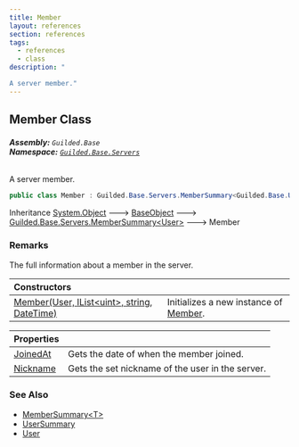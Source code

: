 ```yaml
---
title: Member
layout: references
section: references
tags:
  - references
  - class
description: "

A server member."
---
```


## Member Class
###### **Assembly:** `Guilded.Base`<br/>**Namespace:** [`Guilded.Base.Servers`](Guilded.Base.Servers.md 'Guilded.Base.Servers')

A server member.

```csharp
public class Member : Guilded.Base.Servers.MemberSummary<Guilded.Base.Users.User>
```

Inheritance [System.Object](https://docs.microsoft.com/en-us/dotnet/api/System.Object 'System.Object') &#129106; [BaseObject](BaseObject.md 'Guilded.Base.BaseObject') &#129106; [Guilded.Base.Servers.MemberSummary&lt;](MemberSummary_T_.md 'Guilded.Base.Servers.MemberSummary<T>')[User](User.md 'Guilded.Base.Users.User')[&gt;](MemberSummary_T_.md 'Guilded.Base.Servers.MemberSummary<T>') &#129106; Member

### Remarks
  
The full information about a member in the server.

| Constructors | |
| :--- | :--- |
| [Member(User, IList&lt;uint&gt;, string, DateTime)](Member.Member(User,IList_uint_,string,DateTime).md 'Guilded.Base.Servers.Member.Member(Guilded.Base.Users.User, System.Collections.Generic.IList<uint>, string, System.DateTime)') | Initializes a new instance of [Member](Member.md 'Guilded.Base.Servers.Member'). |

| Properties | |
| :--- | :--- |
| [JoinedAt](Member.JoinedAt.md 'Guilded.Base.Servers.Member.JoinedAt') | Gets the date of when the member joined. |
| [Nickname](Member.Nickname.md 'Guilded.Base.Servers.Member.Nickname') | Gets the set nickname of the user in the server. |

### See Also
- [MemberSummary&lt;T&gt;](MemberSummary_T_.md 'Guilded.Base.Servers.MemberSummary<T>')
- [UserSummary](UserSummary.md 'Guilded.Base.Users.UserSummary')
- [User](User.md 'Guilded.Base.Users.User')